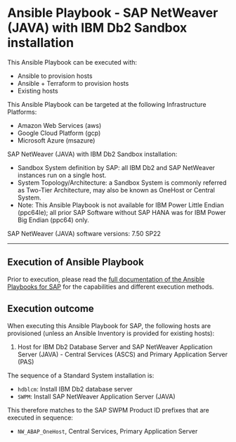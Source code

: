 # Ansible Playbook - SAP NetWeaver (JAVA) with IBM Db2 Sandbox installation

This Ansible Playbook can be executed with:
- Ansible to provision hosts
- Ansible + Terraform to provision hosts
- Existing hosts

This Ansible Playbook can be targeted at the following Infrastructure Platforms:
- Amazon Web Services (aws)
- Google Cloud Platform (gcp)
- Microsoft Azure (msazure)

SAP NetWeaver (JAVA) with IBM Db2 Sandbox installation:
- Sandbox System definition by SAP: all IBM Db2 and SAP NetWeaver instances run on a single host.
- System Topology/Architecture: a Sandbox System is commonly referred as Two-Tier Architecture, may also be known as OneHost or Central System.
- Note: This Ansible Playbook is not available for IBM Power Little Endian (ppc64le); all prior SAP Software without SAP HANA was for IBM Power Big Endian (ppc64) only.

SAP NetWeaver (JAVA) software versions:
7.50 SP22

---

## Execution of Ansible Playbook

Prior to execution, please read the [full documentation of the Ansible Playbooks for SAP](../docs/README.md) for the capabilities and different execution methods.

## Execution outcome

When executing this Ansible Playbook for SAP, the following hosts are provisioned (unless an Ansible Inventory is provided for existing hosts):
1. Host for IBM Db2 Database Server and SAP NetWeaver Application Server (JAVA) - Central Services (ASCS) and Primary Application Server (PAS)

The sequence of a Standard System installation is:
- `hdblcm`: Install IBM Db2 database server
- `SWPM`: Install SAP NetWeaver Application Server (JAVA)

This therefore matches to the SAP SWPM Product ID prefixes that are executed in sequence:
- `NW_ABAP_OneHost`, Central Services, Primary Application Server
